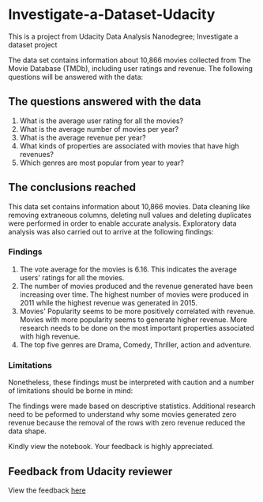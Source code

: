 # Investigate-a-Dataset-Udacity

This is a project from Udacity Data Analysis Nanodegree; Investigate a dataset project

The data set contains information about 10,866 movies collected from The Movie Database (TMDb), including user ratings and revenue. The following questions will be answered with the data:

## The questions answered with the data
1. What is the average user rating for all the movies?
2. What is the average number of movies per year?
3. What is the average revenue per year?
4. What kinds of properties are associated with movies that have high revenues?
5. Which genres are most popular from year to year?

## The conclusions reached
This data set contains information about 10,866 movies. Data cleaning like removing extraneous columns, deleting null values and deleting duplicates were performed in order to enable accurate analysis. Exploratory data analysis was also carried out to arrive at the following findings:

### Findings

1. The vote average for the movies is 6.16. This indicates the average users' ratings for all the movies.
2. The number of movies produced and the revenue generated have been increasing over time. The highest number of movies were produced in 2011 while the highest revenue was generated in 2015.
3. Movies' Popularity seems to be more positively correlated with revenue. Movies with more popularity seems to generate higher revenue. More research needs to be done on the most important properties associated with high revenue.
4. The top five genres are Drama, Comedy, Thriller, action and adventure.

### Limitations
Nonetheless, these findings must be interpreted with caution and a number of limitations should be borne in mind:

The findings were made based on descriptive statistics.
Additional research need to be peformed to understand why some movies generated zero revenue because the removal of the rows with zero revenue reduced the data shape.

Kindly view the notebook. Your feedback is highly appreciated.

## Feedback from Udacity reviewer
View the feedback [here](https://drive.google.com/file/d/1PRf1VhsH_b5krJxkbSdWNpDxrcLkdWyD/view?usp=sharing)
